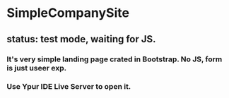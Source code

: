 # SimpleCompanySite

## status: test mode, waiting for JS.

### It's very simple landing page crated in Bootstrap. No JS, form is just useer exp.
### Use Ypur IDE Live Server to open it. 
